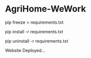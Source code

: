 # AgriHome-WeWork

pip freeze > requirements.txt

pip install -r requirements.txt

pip uninstall -r requirements.txt


Website Deployed...
